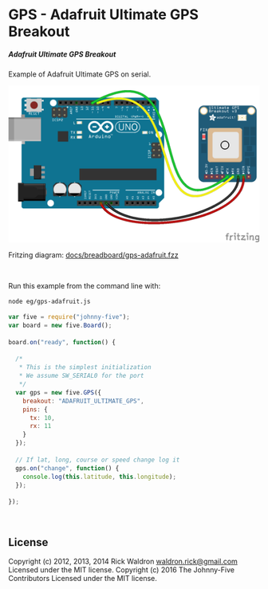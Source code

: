 <!--remove-start-->

# GPS - Adafruit Ultimate GPS Breakout

<!--remove-end-->






##### Adafruit Ultimate GPS Breakout


Example of Adafruit Ultimate GPS on serial.


![docs/breadboard/gps-adafruit.png](breadboard/gps-adafruit.png)<br>

Fritzing diagram: [docs/breadboard/gps-adafruit.fzz](breadboard/gps-adafruit.fzz)

&nbsp;




Run this example from the command line with:
```bash
node eg/gps-adafruit.js
```


```javascript
var five = require("johnny-five");
var board = new five.Board();

board.on("ready", function() {

  /*
   * This is the simplest initialization
   * We assume SW_SERIAL0 for the port
   */
  var gps = new five.GPS({
    breakout: "ADAFRUIT_ULTIMATE_GPS",
    pins: {
      tx: 10,
      rx: 11
    }
  });

  // If lat, long, course or speed change log it
  gps.on("change", function() {
    console.log(this.latitude, this.longitude);
  });

});

```








&nbsp;

<!--remove-start-->

## License
Copyright (c) 2012, 2013, 2014 Rick Waldron <waldron.rick@gmail.com>
Licensed under the MIT license.
Copyright (c) 2016 The Johnny-Five Contributors
Licensed under the MIT license.

<!--remove-end-->
